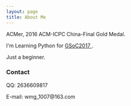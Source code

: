 ```yaml
---
layout: page
title: About Me
---
```


ACMer, 2016 ACM-ICPC China-Final Gold Medal.
<p>
I'm Learning Python for
<a target="_blank" href="https://developers.google.com/open-source/gsoc/"> GSoC2017 </a>
.
<p>
Just a beginner.
<p>

<h3> Contact </h3>
<p>
QQ: 2636609817
<p>
E-mail: wmg_1007@163.com
<p>
